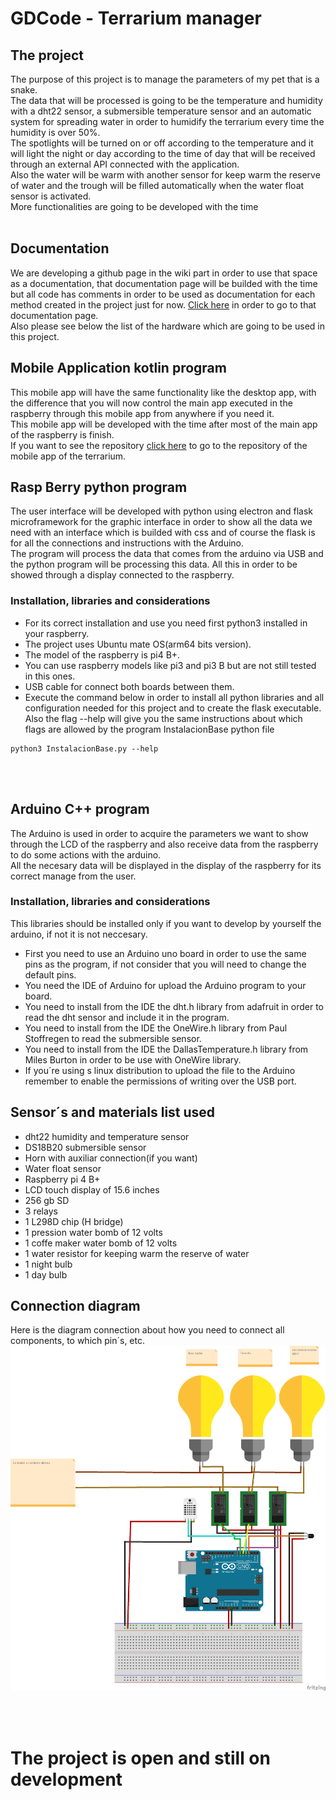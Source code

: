 # GDCode - Terrarium manager

## The project
The purpose of this project is to manage the parameters of my pet that is a snake.
<br>
The data that will be processed is going to be the temperature and humidity with a dht22 sensor, a submersible temperature sensor and an automatic system for spreading water in order to humidify the terrarium every time the humidity is over 50%.
<br>
The spotlights will be turned on or off according to the temperature and it will light the night or day according to the time of day that will be received through an external API connected with the application.
<br>
Also the water will be warm with another sensor for keep warm the reserve of water and the trough will be filled automatically when the water float sensor is activated.
<br>
More functionalities are going to be developed with the time
<br><br>

## Documentation
We are developing a github page in the wiki part in order to use that space as a documentation, that documentation page will be builded with the time but all code has comments in order to be used as documentation for each method created in the project just for now. [Click here](https://github.com/dmtzs/ProyectoRaspArduino/wiki) in order to go to that documentation page.
<br>
Also please see below the list of the hardware which are going to be used in this project.

## Mobile Application kotlin program
This mobile app will have the same functionality like the desktop app, with the difference that you will now control the main app executed in the raspberry through this mobile app from anywhere if you need it.
<br>
This mobile app will be developed with the time after most of the main app of the raspberry is finish.
<br>
If you want to see the repository [click here](https://github.com/dmtzs/TerrariumMobileApp) to go to the repository of the mobile app of the terrarium.

## Rasp Berry python program
The user interface will be developed with python using electron and flask microframework for the graphic interface in order to show all the data we need with an interface which is builded with css and of course the flask is for all the connections and instructions with the Arduino.
<br>
The program will process the data that comes from the arduino via USB and the python program will be processing this data.
All this in order to be showed through a display connected to the raspberry.
<br>

### Installation, libraries and considerations
* For its correct installation and use you need first python3 installed in your raspberry.
* The project uses Ubuntu mate OS(arm64 bits version).
* The model of the raspberry is pi4 B+.
* You can use raspberry models like pi3 and pi3 B but are not still tested in this ones.
* USB cable for connect both boards between them.
* Execute the command below in order to install all python libraries and all configuration needed for this project and to create the flask executable. Also the flag --help will give you the same instructions about which flags are allowed by the program InstalacionBase python file
```
python3 InstalacionBase.py --help
```
<br><br>

## Arduino C++ program
The Arduino is used in order to acquire the parameters we want to show through the LCD of the raspberry and also receive data from the raspberry to do some actions with the arduino.
<br>
All the necesary data will be displayed in the display of the raspberry for its correct manage from the user.

### Installation, libraries and considerations
This libraries should be installed only if you want to develop by yourself the arduino, if not it is not neccesary.
* First you need to use an Arduino uno board in order to use the same pins as the program, if not consider that you will need to change the default pins.
* You need the IDE of Arduino for upload the Arduino program to your board.
* You need to install from the IDE the dht.h library from adafruit in order to read the dht sensor and include it in the program.
* You need to install from the IDE the OneWire.h library from Paul Stoffregen to read the submersible sensor.
* You need to install from the IDE the DallasTemperature.h library from Miles Burton in order to be use with OneWire library.
* If you´re using s linux distribution to upload the file to the Arduino remember to enable the permissions of writing over the USB port.

## Sensor´s and materials list used
* dht22 humidity and temperature sensor
* DS18B20 submersible sensor
* Horn with auxiliar connection(if you want)
* Water float sensor
* Raspberry pi 4 B+
* LCD touch display of 15.6 inches
* 256 gb SD
* 3 relays
* 1 L298D chip (H bridge)
* 1 pression water bomb of 12 volts
* 1 coffe maker water bomb of 12 volts
* 1 water resistor for keeping warm the reserve of water
* 1 night bulb
* 1 day bulb

## Connection diagram
Here is the diagram connection about how you need to connect all components, to which pin´s, etc.
![](resources/Imgs/Diagrama.png)

<br><br>

# The project is open and still on development
